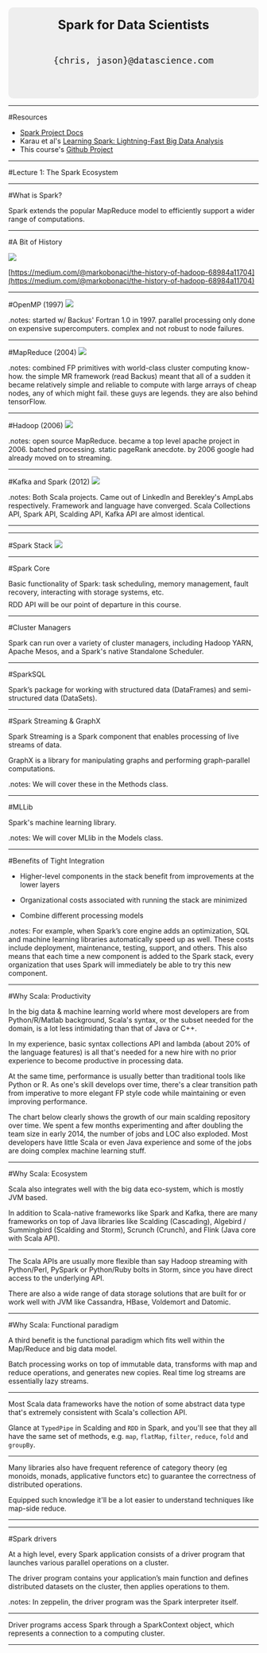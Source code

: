 <div style="border-radius: 10px; background: #EEEEEE; padding: 20px; text-align: center; font-size: 1.5em">
  <big><b>Spark for Data Scientists</b></big> </br>
  </br>

  <code>{chris, jason}@datascience.com</code>
  <br/>
  <br/>

</div>

---

#Resources

* [Spark Project Docs](http://spark.apache.org/documentation.html)
* Karau et al's [Learning Spark: Lightning-Fast Big Data Analysis](http://shop.oreilly.com/product/0636920028512.do)
* This course's [Github Project](https://github.com/cem3394/spark-for-data-scientists/tree/gh-pages)

---

#Lecture 1: The Spark Ecosystem

---

#What is Spark?

Spark extends the popular MapReduce model to efficiently support a wider range of computations.

---

#A Bit of History

![](img/history.png)

[https://medium.com/@markobonaci/the-history-of-hadoop-68984a11704](https://medium.com/@markobonaci/the-history-of-hadoop-68984a11704)

---

#OpenMP (1997)
![](img/OpenMP.jpg)

.notes: started w/ Backus' Fortran 1.0 in 1997. parallel processing only done on expensive supercomputers. complex and not robust to node failures.

---

#MapReduce (2004)
![](img/mapreduce.png)

.notes: combined FP primitives with world-class cluster computing know-how. the simple MR framework (read Backus) meant that all of a sudden it became relatively simple and reliable to compute with large arrays of cheap nodes, any of which might fail. these guys are legends. they are also behind tensorFlow.

---

#Hadoop (2006)
![](img/hadoop-ecosystem.png)

.notes: open source MapReduce. became a top level apache project in 2006. batched processing. static pageRank anecdote. by 2006 google had already moved on to streaming.

---

#Kafka and Spark (2012)
![](img/kafka-spark.png)

.notes: Both Scala projects. Came out of LinkedIn and Berekley's AmpLabs respectively. Framework and language have converged. Scala Collections API, Spark API, Scalding API, Kafka API are almost identical.

---

---

#Spark Stack
![](img/spark-ecosystem.png)

---

#Spark Core

Basic functionality of Spark: task scheduling, memory management, fault recovery, interacting with storage systems, etc.
$$
$$
RDD API will be our point of departure in this course.

---

#Cluster Managers

Spark can run over a variety of cluster managers, including Hadoop YARN, Apache Mesos, and a Spark's native Standalone Scheduler.

---

#SparkSQL

Spark’s package for working with structured data (DataFrames) and semi-structured data (DataSets).

---


#Spark Streaming & GraphX

Spark Streaming is a Spark component that enables processing of live streams of data.

GraphX is a library for manipulating graphs and performing graph-parallel computations.

.notes: We will cover these in the Methods class.

---


#MLLib

Spark's machine learning library.

.notes: We will cover MLlib in the Models class.

---


#Benefits of Tight Integration

* Higher-level components in the stack benefit from improvements at the lower layers

* Organizational costs associated with running the stack are minimized

* Combine different processing models

.notes: For example, when Spark’s core engine adds an optimization, SQL and machine learning libraries automatically speed up as well. These costs include deployment, maintenance, testing, support, and others. This also means that each time a new component is added to the Spark stack, every organization that uses Spark will immediately be able to try this new component.

---

#Why Scala: Productivity

In the big data & machine learning world where most developers are from Python/R/Matlab background, Scala's syntax, or the subset needed for the domain, is a lot less intimidating than that of Java or C++.

In my experience, basic syntax collections API and lambda (about 20% of the language features) is all that's needed for a new hire with no prior experience to become productive in processing data.

At the same time, performance is usually better than traditional tools like Python or R. As one's skill develops over time, there's a clear transition path from imperative to more elegant FP style code while maintaining or even improving performance.

The chart below clearly shows the growth of our main scalding repository over time. We spent a few months experimenting and after doubling the team size in early 2014, the number of jobs and LOC also exploded. Most developers have little Scala or even Java experience and some of the jobs are doing complex machine learning stuff.

---

#Why Scala: Ecosystem

Scala also integrates well with the big data eco-system, which is mostly JVM based.

In addition to Scala-native frameworks like Spark and Kafka, there are many frameworks on top of Java libraries like Scalding (Cascading), Algebird / Summingbird (Scalding and Storm), Scrunch (Crunch), and Flink (Java core with Scala API).

---

The Scala APIs are usually more flexible than say Hadoop streaming with Python/Perl, PySpark or Python/Ruby bolts in Storm, since you have direct access to the underlying API.

There are also a wide range of data storage solutions that are built for or work well with JVM like Cassandra, HBase, Voldemort and Datomic.

---

#Why Scala: Functional paradigm

A third benefit is the functional paradigm which fits well within the Map/Reduce and big data model.

Batch processing works on top of immutable data, transforms with map and reduce operations, and generates new copies. Real time log streams are essentially lazy streams.

---

Most Scala data frameworks have the notion of some abstract data type that's extremely consistent with Scala's collection API.

Glance at `TypedPipe` in Scalding and `RDD` in Spark, and you'll see that they all have the same set of methods, e.g. `map`, `flatMap`, `filter`, `reduce`, `fold` and `groupBy`.

---

Many libraries also have frequent reference of category theory (eg monoids, monads, applicative functors etc) to guarantee the correctness of distributed operations.

Equipped such knowledge it'll be a lot easier to understand techniques like map-side reduce.

---

---

#Spark drivers

At a high level, every Spark application consists of a driver program that launches various parallel operations on a cluster.

The driver program contains your application’s main function and defines distributed datasets on the cluster, then applies operations to them.


.notes: In zeppelin, the driver program was the Spark interpreter itself.

---

Driver programs access Spark through a SparkContext object, which represents a connection to a computing cluster.


---
